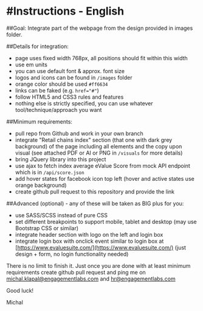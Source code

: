 #Instructions - English
=========================

##Goal:
Integrate part of the webpage from the design provided in images folder.

##Details for integration:
- page uses fixed width 768px, all positions should fit within this width
- use em units
- you can use default font & approx. font size
- logos and icons can be found in ```/images``` folder
- orange color should be used ```#ff6634```
- links can be faked (e.g. ```href="#"```)
- follow HTML5 and CSS3 rules and features
- nothing else is strictly specified, you can use whatever tool/technique/approach you want

##Minimum requirements:

- pull repo from Github and work in your own branch
- integrate "Retail chains index" section (that one with dark grey background) of the page including all elements and the copy upon visual (see attached PDF or AI or PNG in ```/visuals``` for more details)
- bring JQuery library into this project
- use ajax to fetch index average eValue Score from mock API endpoint which is in ```/api/score.json```
- add hover states for facebook icon top left (hover and active states use orange background)
- create github pull request to this repository and provide the link

##Advanced (optional) - any of these will be taken as BIG plus for you:
- use SASS/SCSS instead of pure CSS
- set different breakpoints to support mobile, tablet and desktop (may use Bootstrap CSS or similar)
- integrate header section with logo on the left and login box
- integrate login box with onclick event similar to login box at [https://www.evaluesuite.com/](https://www.evaluesuite.com/) (just design + form, no login functionality needed)

There is no limit to finish it. Just once you are done with at least minimum requirements create github pull request and ping me on michal.klapal@engagementlabs.com and hr@engagementlabs.com

Good luck!

Michal
